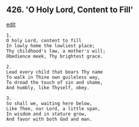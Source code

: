 
## 426.  'O Holy Lord, Content to Fill'
[edit](https://docs.google.com/document/d/1Z3HDlhIGFx1e%2DEKeOQT6SeTsQa%2D122dz/edit?mode=html)



    1.
    O holy Lord, content to fill 
    In lowly home the lowliest place; 
    Thy childhood's law, a mother's will; 
    Obedience meek, Thy brightest grace. 

    2.
    Lead every child that bears Thy name 
    To walk in Thine own guileless way, 
    To dread the touch of sin and shame, 
    And humbly, like Thyself, obey. 

    3.
    So shall we, waiting here below, 
    Like Thee, our Lord, a little span, 
    In wisdom and in stature grow, 
    And favor with both God and man.

